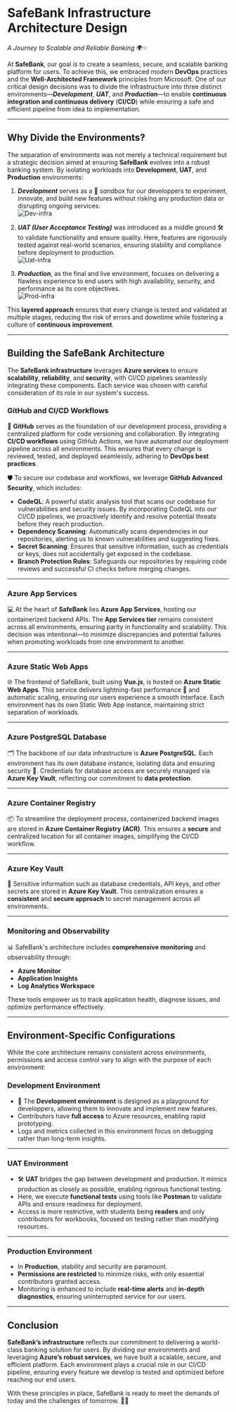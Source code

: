 # **SafeBank Infrastructure Architecture Design**  
_A Journey to Scalable and Reliable Banking_ 🌍✨

At **SafeBank**, our goal is to create a seamless, secure, and scalable banking platform for users. To achieve this, we embraced modern **DevOps** practices and the **Well-Architected Framework** principles from Microsoft. One of our critical design decisions was to divide the infrastructure into three distinct environments—**_Development_**, **_UAT_**, and **_Production_**—to enable **continuous integration and continuous delivery** (**CI/CD**) while ensuring a safe and efficient pipeline from idea to implementation.

---

## **Why Divide the Environments?**

The separation of environments was not merely a technical requirement but a strategic decision aimed at ensuring **SafeBank** evolves into a robust banking system. By isolating workloads into **Development**, **UAT**, and **Production** environments:

1. **_Development_** serves as a 🧪 _sandbox_ for our developpers to experiment, innovate, and build new features without risking any production data or disrupting ongoing services.  
   ![Dev-infra](images/dev-infra.png)

2. **_UAT (User Acceptance Testing)_** was introduced as a middle ground 🛠️ to validate functionality and ensure quality. Here, features are rigorously tested against real-world scenarios, ensuring stability and compliance before deployment to production.  
   ![Uat-infra](images/uat-infra.png)

3. **_Production_**, as the final and live environment, focuses on delivering a flawless experience to end users with high availability, security, and performance as its core objectives.  
   ![Prod-infra](images/prod-infra.png)

This **layered approach** ensures that every change is tested and validated at multiple stages, reducing the risk of errors and downtime while fostering a culture of **continuous improvement**.

---

## **Building the SafeBank Architecture**

The **SafeBank infrastructure** leverages **Azure services** to ensure **scalability**, **reliability**, and **security**, with CI/CD pipelines seamlessly integrating these components. Each service was chosen with careful consideration of its role in our system's success.

### **GitHub and CI/CD Workflows**  
🚀 **GitHub** serves as the foundation of our development process, providing a centralized platform for code versioning and collaboration. By integrating **CI/CD workflows** using GitHub Actions, we have automated our deployment pipeline across all environments. This ensures that every change is reviewed, tested, and deployed seamlessly, adhering to **DevOps best practices**.

🛡️ To secure our codebase and workflows, we leverage **GitHub Advanced Security**, which includes:  
- **CodeQL**: A powerful static analysis tool that scans our codebase for vulnerabilities and security issues. By incorporating CodeQL into our CI/CD pipelines, we proactively identify and resolve potential threats before they reach production.  
- **Dependency Scanning**: Automatically scans dependencies in our repositories, alerting us to known vulnerabilities and suggesting fixes.  
- **Secret Scanning**: Ensures that sensitive information, such as credentials or keys, does not accidentally get exposed in the codebase.  
- **Branch Protection Rules**: Safeguards our repositories by requiring code reviews and successful CI checks before merging changes.  

---

### **Azure App Services**  
💻 At the heart of **SafeBank** lies **Azure App Services**, hosting our containerized backend APIs. The **App Services tier** remains consistent across all environments, ensuring parity in functionality and scalability. This decision was intentional—to minimize discrepancies and potential failures when promoting workloads from one environment to another.

---

### **Azure Static Web Apps**  
🌐 The frontend of SafeBank, built using **Vue.js**, is hosted on **Azure Static Web Apps**. This service delivers lightning-fast performance 🚀 and automatic scaling, ensuring our users experience a smooth interface. Each environment has its own Static Web App instance, maintaining strict separation of workloads.

---

### **Azure PostgreSQL Database**  
🗂️ The backbone of our data infrastructure is **Azure PostgreSQL**. Each environment has its own database instance, isolating data and ensuring security 🔐. Credentials for database access are securely managed via **Azure Key Vault**, reflecting our commitment to **data protection**.

---

### **Azure Container Registry**  
📦 To streamline the deployment process, containerized backend images are stored in **Azure Container Registry (ACR)**. This ensures a **secure** and centralized location for all container images, simplifying the CI/CD workflow.

---

### **Azure Key Vault**  
🔑 Sensitive information such as database credentials, API keys, and other secrets are stored in **Azure Key Vault**. This centralization ensures a **consistent** and **secure approach** to secret management across all environments.

---

### **Monitoring and Observability**  
📊 SafeBank's architecture includes **comprehensive monitoring** and observability through:  
- **Azure Monitor**  
- **Application Insights**  
- **Log Analytics Workspace**  

These tools empower us to track application health, diagnose issues, and optimize performance effectively.

---

## **Environment-Specific Configurations**

While the core architecture remains consistent across environments, permissions and access control vary to align with the purpose of each environment:

### **Development Environment**  
- 🧪 The **Development environment** is designed as a playground for developpers, allowing them to innovate and implement new features.  
- Contributors have **full access** to Azure resources, enabling rapid prototyping.  
- Logs and metrics collected in this environment focus on debugging rather than long-term insights.

---

### **UAT Environment**  
- 🛠️ **UAT** bridges the gap between development and production. It mimics production as closely as possible, enabling rigorous functional testing.  
- Here, we execute **functional tests** using tools like **Postman** to validate APIs and ensure readiness for deployment.  
- Access is more restrictive, with students being **readers** and only contributors for workbooks, focused on testing rather than modifying resources.

---

### **Production Environment**  
- In **Production**, stability and security are paramount.  
- **Permissions are restricted** to minimize risks, with only essential contributors granted access.  
- Monitoring is enhanced to include **real-time alerts** and **in-depth diagnostics**, ensuring uninterrupted service for our users.

---


## **Conclusion**

**SafeBank’s infrastructure** reflects our commitment to delivering a world-class banking solution for users. By dividing our environments and leveraging **Azure’s robust services**, we have built a scalable, secure, and efficient platform. Each environment plays a crucial role in our CI/CD pipeline, ensuring every feature we develop is tested and optimized before reaching our end users.  

With these principles in place, SafeBank is ready to meet the demands of today and the challenges of tomorrow. 🌟🚀
